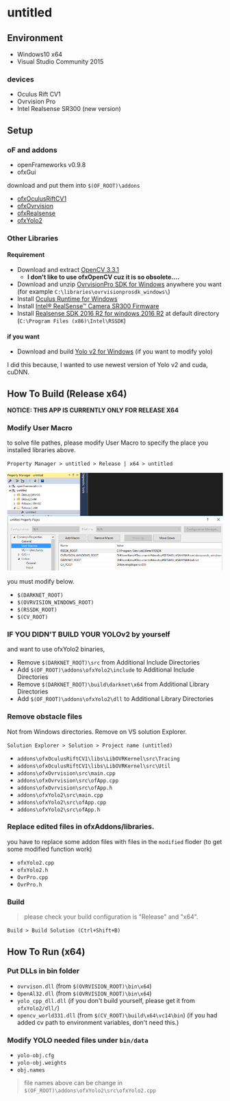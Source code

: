 # untitled

## Environment

- Windows10 x64
- Visual Studio Community 2015

### devices

- Oculus Rift CV1
- Ovrvision Pro
- Intel Realsense SR300 (new version)

## Setup

### oF and addons

- openFrameworks v0.9.8
- ofxGui

download and put them into `$(OF_ROOT)\addons`

- [ofxOculusRiftCV1](https://github.com/secondstory/ofxOculusRiftCV1)
- [ofxOvrvision](https://github.com/kuanju/ofxOvrvision)
- [ofxRealsense](https://github.com/tyhenry/ofxRealSense)
- [ofxYolo2](https://github.com/lab101/ofxYolo2)

### Other Libraries

#### Requirement

- Download and extract [OpenCV 3.3.1](https://github.com/opencv/opencv/releases/tag/3.3.1)
  - **I don't like to use ofxOpenCV cuz it is so obsolete....**
- Download and unzip [OvrvisionPro SDK for Windows](http://ovrvision.com/setup/) anywhere you want (for example `C:\libraries\ovrvisionprosdk_windows\`)
- Install [Oculus Runtime for Windows](https://www.oculus.com/setup/)
- Install [Intel® RealSense™ Camera SR300 Firmware](https://software.intel.com/en-us/realsense-sdk-windows-eol)
- Install [Realsense SDK 2016 R2 for windows 2016 R2](https://software.intel.com/en-us/realsense-sdk-windows-eol) at default directory (`C:\Program Files (x86)\Intel\RSSDK`)

#### if you want

- Download and build [Yolo v2 for Windows](https://github.com/AlexeyAB/darknet) (if you want to modify yolo)

I did this because, I wanted to use newest version of Yolo v2 and cuda, cuDNN.

## How To Build (Release x64)

**NOTICE: THIS APP IS CURRENTLY ONLY FOR RELEASE X64**

### Modify User Macro

to solve file pathes, please modify User Macro to specify the place you installed libraries above.

`Property Manager > untitled > Release | x64 > untitled`

![image](readmeimg/userdefinitions.png)

you must modify below.

* `$(DARKNET_ROOT)`
* `$(OVRVISION_WINDOWS_ROOT)`
* `$(RSSDK_ROOT)`
* `$(CV_ROOT)`

### IF YOU DIDN'T BUILD YOUR YOLOv2 by yourself

and want to use ofxYolo2 binaries,

- Remove `$(DARKNET_ROOT)\src` from Additional Include Directories
- Add `$(OF_ROOT)\addons\ofxYolo2\include` to Additional Include Directories
- Remove `$(DARKNET_ROOT)\build\darknet\x64` from Additional Library Directories
- Add `$(OF_ROOT)\addons\ofxYolo2\dll` to Additional Library Directories

### Remove obstacle files

Not from Windows directories. Remove on VS solution Explorer.

`Solution Explorer > Solution > Project name (untitled)`

- `addons\ofxOculusRiftCV1\libs\LibOVRKernel\src\Tracing`
- `addons\ofxOculusRiftCV1\libs\LibOVRKernel\src\Util`
- `addons\ofxOvrvision\src\main.cpp`
- `addons\ofxOvrvision\src\ofApp.cpp`
- `addons\ofxOvrvision\src\ofApp.h`
- `addons\ofxYolo2\src\main.cpp`
- `addons\ofxYolo2\src\ofApp.cpp`
- `addons\ofxYolo2\src\ofApp.h`

### Replace edited files in ofxAddons/libraries.

you have to replace some addon files with files in the `modified` floder (to get some modified function work)

- `ofxYolo2.cpp`
- `ofxYolo2.h`
- `OvrPro.cpp`
- `OvrPro.h`

### Build

> please check your build configuration is "Release" and "x64".

`Build > Build Solution (Ctrl+Shift+B)`

## How To Run (x64)

### Put DLLs in bin folder

- `ovrvison.dll` (from `$(OVRVISION_ROOT)\bin\x64`)
- `OpenAl32.dll` (from `$(OVRVISION_ROOT)\bin\x64`)
- `yolo_cpp_dll.dll` (if you don't build yourself, please get it from `ofxYolo2/dll/`)
- `opencv_world331.dll` (from `$(CV_ROOT)\build\x64\vc14\bin`) (if you had added cv path to environment variables, don't need this.)

### Modify YOLO needed files under `bin/data`

- `yolo-obj.cfg`
- `yolo-obj.weights`
- `obj.names`

> file names above can be change in `$(OF_ROOT)\addons\ofxYolo2\src\ofxYolo2.cpp`
